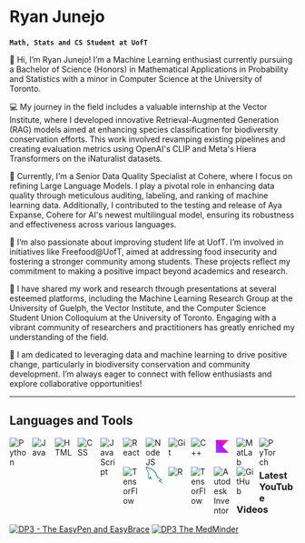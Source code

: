 # <h1> Ryan Junejo </h1>

**`Math, Stats and CS Student at UofT`** 

👋 Hi, I’m Ryan Junejo! I’m a Machine Learning enthusiast currently pursuing a Bachelor of Science (Honors) in Mathematical Applications in Probability and Statistics with a minor in Computer Science at the University of Toronto.

💻 My journey in the field includes a valuable internship at the Vector Institute, where I developed innovative Retrieval-Augmented Generation (RAG) models aimed at enhancing species classification for biodiversity conservation efforts. This work involved revamping existing pipelines and creating evaluation metrics using OpenAI's CLIP and Meta's Hiera Transformers on the iNaturalist datasets.

🌟 Currently, I’m a Senior Data Quality Specialist at Cohere, where I focus on refining Large Language Models. I play a pivotal role in enhancing data quality through meticulous auditing, labeling, and ranking of machine learning data. Additionally, I contributed to the testing and release of Aya Expanse, Cohere for AI's newest multilingual model, ensuring its robustness and effectiveness across various languages.

🤝 I’m also passionate about improving student life at UofT. I’m involved in initiatives like Freefood@UofT, aimed at addressing food insecurity and fostering a stronger community among students. These projects reflect my commitment to making a positive impact beyond academics and research.

🎤 I have shared my work and research through presentations at several esteemed platforms, including the Machine Learning Research Group at the University of Guelph, the Vector Institute, and the Computer Science Student Union Colloquium at the University of Toronto. Engaging with a vibrant community of researchers and practitioners has greatly enriched my understanding of the field.

🌱 I am dedicated to leveraging data and machine learning to drive positive change, particularly in biodiversity conservation and community development. I’m always eager to connect with fellow enthusiasts and explore collaborative opportunities!


---

## Languages and Tools
<img align="left" alt="Python" width="30px" style="padding-right:10px;" src="https://cdn.jsdelivr.net/gh/devicons/devicon/icons/python/python-plain.svg" />
<img align="left" alt="Java" width="30px" style="padding-right:10px;" src="https://cdn.jsdelivr.net/gh/devicons/devicon/icons/java/java-original.svg"/>
<img align="left" alt="HTML" width="30px" style="padding-right:10px;" src="https://cdn.jsdelivr.net/gh/devicons/devicon/icons/html5/html5-plain.svg" />
<img align="left" alt="CSS" width="30px" style="padding-right:10px;" src="https://cdn.jsdelivr.net/gh/devicons/devicon/icons/css3/css3-plain.svg" />
<img align="left" alt="JavaScript" width="30px" style="padding-right:10px;" src="https://cdn.jsdelivr.net/gh/devicons/devicon/icons/javascript/javascript-plain.svg" />
<img align="left" alt="React" width="30px" style="padding-right:10px;" src="https://cdn.jsdelivr.net/gh/devicons/devicon/icons/react/react-original.svg" />
<img align="left" alt="NodeJS" width="30px" style="padding-right:10px;" src="https://cdn.jsdelivr.net/gh/devicons/devicon/icons/nodejs/nodejs-original.svg" />
<img align="left" alt="Git" width="30px" style="padding-right:10px;" src="https://cdn.jsdelivr.net/gh/devicons/devicon/icons/git/git-original.svg" />
<img align="left" alt="C++" width="30px" style="padding-right:10px;" src="https://cdn.jsdelivr.net/gh/devicons/devicon/icons/cplusplus/cplusplus-line.svg" />
<img align="left" alt="Kotlin" width="30px" style="padding-right:10px;" src="https://github.com/devicons/devicon/blob/v2.15.1/icons/kotlin/kotlin-original.svg" />
<img align="left" alt="MatLab" width="30px" style="padding-right:10px;" src="https://cdn.jsdelivr.net/gh/devicons/devicon/icons/matlab/matlab-original.svg" />
<img align="left" alt="PyTorch" width="30px" style="padding-right:10px;" src="https://cdn.jsdelivr.net/gh/devicons/devicon/icons/pytorch/pytorch-original.svg" />
<img align="left" alt="TensorFlow" width="30px" style="padding-right:10px;" src="https://cdn.jsdelivr.net/gh/devicons/devicon/icons/tensorflow/tensorflow-original.svg" />
<img align="left" alt="MySQL" width="30px" style="padding-right:10px;" src="https://github.com/devicons/devicon/blob/v2.15.1/icons/mysql/mysql-original.svg" />
<img align="left" alt="R" width="30px" style="padding-right:10px;" src="https://cdn.jsdelivr.net/gh/devicons/devicon/icons/r/r-original.svg" />
<img align="left" alt="TensorFlow" width="30px" style="padding-right:10px;" src="https://cdn.jsdelivr.net/gh/devicons/devicon/icons/tensorflow/tensorflow-original.svg" />
<img align="left" alt="Autodesk Inventor" width="30px" style="padding-right:10px;" src=https://icons.iconarchive.com/icons/dakirby309/simply-styled/256/Autodesk-Inventor-icon.png />
<img align="left" alt="GitHub" width="30px" style="padding-right:10px;" src="https://cdn.jsdelivr.net/gh/devicons/devicon/icons/github/github-original.svg" />
<br />

#

### Latest YouTube Videos
<!-- BEGIN YOUTUBE-CARDS -->
[![DP3 - The EasyPen and EasyBrace](https://ytcards.demolab.com/?id=zu8SgUgfRCw&title=DP3+-+The+EasyPen+and+EasyBrace&lang=en&timestamp=1696735307&background_color=%230d1117&title_color=%23ffffff&stats_color=%23dedede&max_title_lines=1&width=250&border_radius=5 "DP3 - The EasyPen and EasyBrace")](https://www.youtube.com/watch?v=zu8SgUgfRCw)
[![DP3 The MedMinder](https://ytcards.demolab.com/?id=GfVP3wkr3ig&title=DP3+The+MedMinder&lang=en&timestamp=1696735224&background_color=%230d1117&title_color=%23ffffff&stats_color=%23dedede&max_title_lines=1&width=250&border_radius=5 "DP3 The MedMinder")](https://www.youtube.com/watch?v=GfVP3wkr3ig)
<!-- END YOUTUBE-CARDS -->

<!--
**RyanJunejo/RyanJunejo** is a ✨ _special_ ✨ repository because its `README.md` (this file) appears on your GitHub profile.

Here are some ideas to get you started:

- 🔭 I’m currently working on ...
- 🌱 I’m currently learning ...
- 👯 I’m looking to collaborate on ...
- 🤔 I’m looking for help with ...
- 💬 Ask me about ...
- 📫 How to reach me: ...
- 😄 Pronouns: ...
- ⚡ Fun fact: ...
-->
